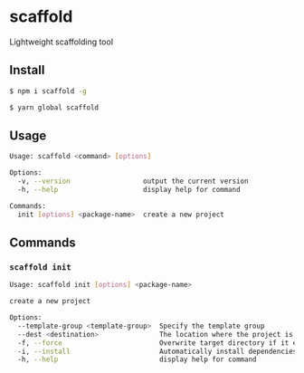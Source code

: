 # scaffold

Lightweight scaffolding tool

## Install

```bash
$ npm i scaffold -g
```

```bash
$ yarn global scaffold
```

## Usage

```bash
Usage: scaffold <command> [options]

Options:
  -v, --version                  output the current version
  -h, --help                     display help for command

Commands:
  init [options] <package-name>  create a new project
```

## Commands 

### `scaffold init`

```bash
Usage: scaffold init [options] <package-name>

create a new project

Options:
  --template-group <template-group>  Specify the template group
  --dest <destination>               The location where the project is generated
  -f, --force                        Overwrite target directory if it exists
  -i, --install                      Automatically install dependencies after downloading
  -h, --help                         display help for command
```

